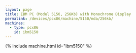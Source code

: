 ```yaml
---
layout: page
title: IBM PC (Model 5150, 256Kb) with Monochrome Display
permalink: /devices/pcx86/machine/5150/mda/256kb/
machines:
  - type: pcx86
    id: ibm5150
---
```


{% include machine.html id="ibm5150" %}
